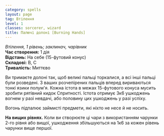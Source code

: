 ```yaml
---
category: spells
layout: page
tag: Втілення
level: 1
classes: sorcerer, wizard
title: Палючі долоні [Burning Hands]
---
```


_Втілення, 1 рівень; заклинач, чарівник_    
**Час створення:** 1 дія   
**Відстань:** На себе (15-футовий конус)   
**Складові:** В, С   
**Тривалість:** Миттєво   

Ви тримаєте долоні так, щоб великі пальці торкалися, а всі інші пальці були розведені. З ваших розчепірених пальців вперед вириваються тонкі язики полум'я. Кожна істота в межах 15-футового конуса мусить зробити рятівний кидок Спритності. Істота отримує 3к6 ушкоджень вогнем у разі невдачі, або половину цих ушкоджень у разі успіху.    

Вогонь підпалює займисті предмети, які ніхто не несе й не носить.    

**На вищих рівнях.** Коли ви створюєте ці чари з використанням чарунки 2-го рівня або вищої, ушкодження збільшуються на 1к6 за кожен рівень чарунки вище першої.
